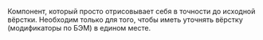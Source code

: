 Компонент, который просто отрисовывает себя в точности до исходной вёрстки.
Необходим только для того, чтобы иметь уточнять вёрстку (модификаторы по БЭМ) в едином месте.